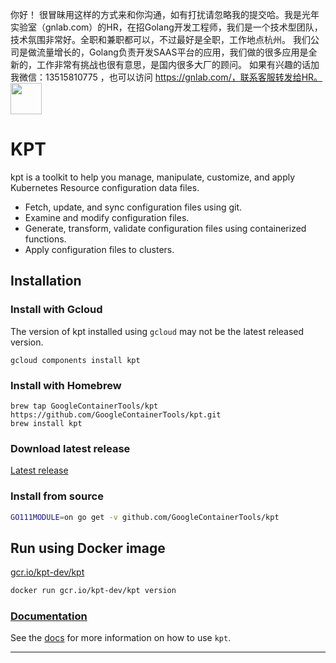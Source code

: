 你好！
很冒昧用这样的方式来和你沟通，如有打扰请忽略我的提交哈。我是光年实验室（gnlab.com）的HR，在招Golang开发工程师，我们是一个技术型团队，技术氛围非常好。全职和兼职都可以，不过最好是全职，工作地点杭州。
我们公司是做流量增长的，Golang负责开发SAAS平台的应用，我们做的很多应用是全新的，工作非常有挑战也很有意思，是国内很多大厂的顾问。
如果有兴趣的话加我微信：13515810775  ，也可以访问 https://gnlab.com/，联系客服转发给HR。
<img src="https://storage.googleapis.com/kpt-dev/docs/logo.png" width="50" height="50" />

# KPT

kpt is a toolkit to help you manage, manipulate, customize, and apply Kubernetes Resource configuration data files.

- Fetch, update, and sync configuration files using git.
- Examine and modify configuration files.
- Generate, transform, validate configuration files using containerized functions.
- Apply configuration files to clusters.

## Installation

### Install with Gcloud

The version of kpt installed using `gcloud` may not be the latest released version.

```Shell
gcloud components install kpt
```

### Install with Homebrew

```Shell
brew tap GoogleContainerTools/kpt https://github.com/GoogleContainerTools/kpt.git
brew install kpt
```

### Download latest release

[Latest release][release]

### Install from source

```sh
GO111MODULE=on go get -v github.com/GoogleContainerTools/kpt
```

## Run using Docker image

[gcr.io/kpt-dev/kpt]

```sh
docker run gcr.io/kpt-dev/kpt version
```

### [Documentation][docs]

See the [docs] for more information on how to use `kpt`.

---

[linux]: https://storage.googleapis.com/kpt-dev/latest/linux_amd64/kpt
[darwin]: https://storage.googleapis.com/kpt-dev/latest/darwin_amd64/kpt
[windows]: https://storage.googleapis.com/kpt-dev/latest/windows_amd64/kpt.exe
[docs]: https://googlecontainertools.github.io/kpt
[release]: https://github.com/GoogleContainerTools/kpt/releases/latest
[gcr.io/kpt-dev/kpt]: https://console.cloud.google.com/gcr/images/kpt-dev/GLOBAL/kpt?gcrImageListsize=30
